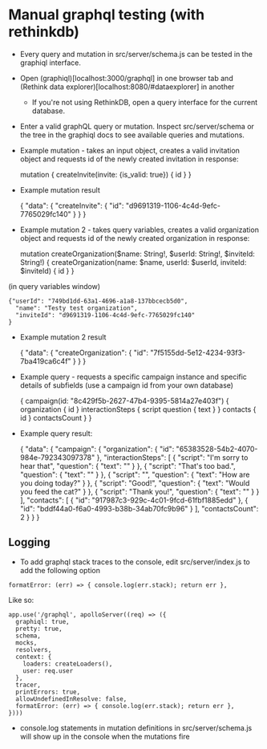 # Manual graphql testing (with rethinkdb)

* Every query and mutation in src/server/schema.js can be tested in the graphiql interface.
* Open (graphiql)[localhost:3000/graphql] in one browser tab and (Rethink data explorer)[localhost:8080/#dataexplorer] in another
  * If you're not using RethinkDB, open a query interface for the current database.
* Enter a valid graphQL query or mutation. Inspect src/server/schema or the tree in the graphiql docs to see available queries and mutations. 
* Example mutation - takes an input object, creates a valid invitation object and requests id of the newly created invitation in response:

    mutation {
      createInvite(invite: {is_valid: true}) {
        id
      }
    }

* Example mutation result

    {
      "data": {
        "createInvite": {
          "id": "d9691319-1106-4c4d-9efc-7765029fc140"
        }
      }
    }

* Example mutation 2 - takes query variables, creates a valid organization object and requests id of the newly created organization in response:

    mutation createOrganization($name: String!, $userId: String!, $inviteId: String!) {
      createOrganization(name: $name, userId: $userId, inviteId: $inviteId) {
        id
      }
    }

(in query variables window)

    {"userId": "749bd1dd-63a1-4696-a1a8-137bbcecb5d0",
      "name": "Testy test organization",
      "inviteId": "d9691319-1106-4c4d-9efc-7765029fc140"
    }

* Example mutation 2 result

    {
      "data": {
        "createOrganization": {
          "id": "7f5155dd-5e12-4234-93f3-7ba419ca6c4f"
        }
      }
    }

* Example query - requests a specific campaign instance and specific details of subfields (use a campaign id from your own database)


    {
      campaign(id: "8c429f5b-2627-47b4-9395-5814a27e403f") {
        organization {
          id
        }
        interactionSteps {
          script
          question {
            text
          }
        }
        contacts {
          id
        }
        contactsCount
      }
    }


* Example query result:


    {
      "data": {
        "campaign": {
          "organization": {
            "id": "65383528-54b2-4070-984e-792343097378"
          },
          "interactionSteps": [
            {
              "script": "I'm sorry to hear that",
              "question": {
                "text": ""
              }
            },
            {
              "script": "That's too bad.",
              "question": {
                "text": ""
              }
            },
            {
              "script": "",
              "question": {
                "text": "How are you doing today?"
              }
            },
            {
              "script": "Good!",
              "question": {
                "text": "Would you feed the cat?"
              }
            },
            {
              "script": "Thank you!",
              "question": {
                "text": ""
              }
            }
          ],
          "contacts": [
            {
              "id": "917987c3-929c-4c01-9fcd-61fbf1885edd"
            },
            {
              "id": "bddf44a0-f6a0-4993-b38b-34ab70fc9b96"
            }
          ],
          "contactsCount": 2
        }
      }
    }


## Logging

* To add graphql stack traces to the console, edit src/server/index.js to add the following option

`formatError: (err) => { console.log(err.stack); return err },`

Like so:

    app.use('/graphql', apolloServer((req) => ({
      graphiql: true,
      pretty: true,
      schema,
      mocks,
      resolvers,
      context: {
        loaders: createLoaders(),
        user: req.user
      },
      tracer,
      printErrors: true,
      allowUndefinedInResolve: false,
      formatError: (err) => { console.log(err.stack); return err }, 
    })))

* console.log statements in mutation definitions in src/server/schema.js will show up in the console when the mutations fire 






